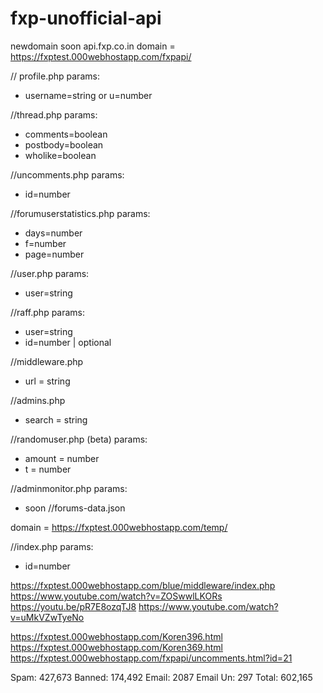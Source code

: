 # fxp-unofficial-api
newdomain soon api.fxp.co.in
domain = https://fxptest.000webhostapp.com/fxpapi/

// profile.php
params:
* username=string or u=number

//thread.php
params:
* comments=boolean
* postbody=boolean
* wholike=boolean

//uncomments.php
params:
* id=number

//forumuserstatistics.php
params:
* days=number
* f=number
* page=number

//user.php
params:
* user=string

//raff.php
params:
* user=string
* id=number | optional

//middleware.php
* url = string

//admins.php
* search = string

//randomuser.php (beta)
params: 
* amount = number
* t = number

//adminmonitor.php
params:
* soon
//forums-data.json


domain = https://fxptest.000webhostapp.com/temp/

//index.php
params:
* id=number

https://fxptest.000webhostapp.com/blue/middleware/index.php
https://www.youtube.com/watch?v=ZOSwwlLKORs
https://youtu.be/pR7E8ozqTJ8
https://www.youtube.com/watch?v=uMkVZwTyeNo

https://fxptest.000webhostapp.com/Koren396.html
https://fxptest.000webhostapp.com/Koren369.html
https://fxptest.000webhostapp.com/fxpapi/uncomments.html?id=21

Spam: 427,673
Banned: 174,492
Email: 2087
Email Un: 297
Total: 602,165
